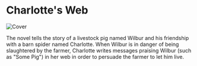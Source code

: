 # Charlotte's Web
![Cover](https://encrypted-tbn0.gstatic.com/images?q=tbn:ANd9GcSzIXxAzQNoOK1xxxU--PFsdPjJNneGeoBF5bCMCLzIZGzTeCB5ygP4qTHr0fmm8yXxU0I:https://upload.wikimedia.org/wikipedia/en/f/fe/CharlotteWeb.png&usqp=CAU)

The novel tells the story of a livestock pig named Wilbur and his friendship with a barn spider named Charlotte. When Wilbur is in danger of being slaughtered by the farmer, Charlotte writes messages praising Wilbur (such as "Some Pig") in her web in order to persuade the farmer to let him live.
